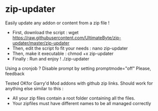 # zip-updater
Easily update any addon or content from a zip file !

- First, download the script : wget https://raw.githubusercontent.com/UltimateByte/zip-updater/master/zip-updater
- Then, edit the script fo fit your needs : nano zip-updater
- Then, make it executable : chmod +x zip-updater
- Finally : Run and enjoy ! ./zip-updater

Using a cronjob ? Disable prompt by setting promptmode="off"
Please, feedback

Tested OKfor Garry'd Mod addons with github zip links.
Should work for anything else similar to this :
- All your zip files contain a root folder containing all the files. 
- Your zipfiles must have different names to be all managed correctly
